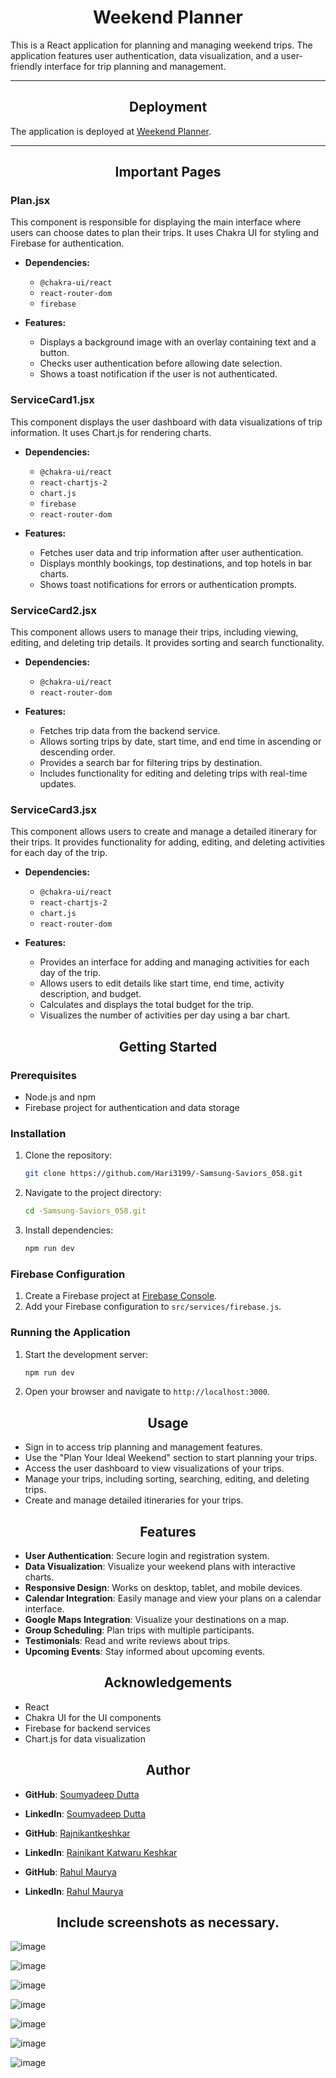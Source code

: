<h1 align="center">Weekend Planner</h1>

This is a React application for planning and managing weekend trips. The application features user authentication, data visualization, and a user-friendly interface for trip planning and management.

---
<h2 align="center">Deployment</h2>

The application is deployed at [Weekend Planner](https://my-weekend-planner.netlify.app/).

---

<h2 align="center">Important Pages</h2>

### Plan.jsx

This component is responsible for displaying the main interface where users can choose dates to plan their trips. It uses Chakra UI for styling and Firebase for authentication.

- **Dependencies:**
  - `@chakra-ui/react`
  - `react-router-dom`
  - `firebase`

- **Features:**
  - Displays a background image with an overlay containing text and a button.
  - Checks user authentication before allowing date selection.
  - Shows a toast notification if the user is not authenticated.

### ServiceCard1.jsx

This component displays the user dashboard with data visualizations of trip information. It uses Chart.js for rendering charts.

- **Dependencies:**
  - `@chakra-ui/react`
  - `react-chartjs-2`
  - `chart.js`
  - `firebase`
  - `react-router-dom`

- **Features:**
  - Fetches user data and trip information after user authentication.
  - Displays monthly bookings, top destinations, and top hotels in bar charts.
  - Shows toast notifications for errors or authentication prompts.

### ServiceCard2.jsx

This component allows users to manage their trips, including viewing, editing, and deleting trip details. It provides sorting and search functionality.

- **Dependencies:**
  - `@chakra-ui/react`
  - `react-router-dom`

- **Features:**
  - Fetches trip data from the backend service.
  - Allows sorting trips by date, start time, and end time in ascending or descending order.
  - Provides a search bar for filtering trips by destination.
  - Includes functionality for editing and deleting trips with real-time updates.

### ServiceCard3.jsx

This component allows users to create and manage a detailed itinerary for their trips. It provides functionality for adding, editing, and deleting activities for each day of the trip.

- **Dependencies:**
  - `@chakra-ui/react`
  - `react-chartjs-2`
  - `chart.js`
  - `react-router-dom`

- **Features:**
  - Provides an interface for adding and managing activities for each day of the trip.
  - Allows users to edit details like start time, end time, activity description, and budget.
  - Calculates and displays the total budget for the trip.
  - Visualizes the number of activities per day using a bar chart.

<h2 align="center"> Getting Started</h2>

### Prerequisites

- Node.js and npm
- Firebase project for authentication and data storage

### Installation

1. Clone the repository:
    ```bash
    git clone https://github.com/Hari3199/-Samsung-Saviors_058.git
    ```
2. Navigate to the project directory:
    ```bash
    cd -Samsung-Saviors_058.git
    ```
3. Install dependencies:
    ```bash
    npm run dev
    ```

### Firebase Configuration

1. Create a Firebase project at [Firebase Console](https://console.firebase.google.com/).
2. Add your Firebase configuration to `src/services/firebase.js`.

### Running the Application

1. Start the development server:
    ```bash
    npm run dev
    ```

2. Open your browser and navigate to `http://localhost:3000`.

<h2 align="center">Usage</h2>

- Sign in to access trip planning and management features.
- Use the "Plan Your Ideal Weekend" section to start planning your trips.
- Access the user dashboard to view visualizations of your trips.
- Manage your trips, including sorting, searching, editing, and deleting trips.
- Create and manage detailed itineraries for your trips.

<h2 align="center">Features</h2>


- **User Authentication**: Secure login and registration system.
- **Data Visualization**: Visualize your weekend plans with interactive charts.
- **Responsive Design**: Works on desktop, tablet, and mobile devices.
- **Calendar Integration**: Easily manage and view your plans on a calendar interface.
- **Google Maps Integration**: Visualize your destinations on a map.
- **Group Scheduling**: Plan trips with multiple participants.
- **Testimonials**: Read and write reviews about trips.
- **Upcoming Events**: Stay informed about upcoming events.




<h2 align="center">Acknowledgements</h2>

- React
- Chakra UI for the UI components
- Firebase for backend services
- Chart.js for data visualization

<h2 align="center">Author</h2>

- **GitHub**: [Soumyadeep Dutta](https://github.com/soumyadeepdutta7)
- **LinkedIn**: [Soumyadeep Dutta](https://www.linkedin.com/in/soumyadeep-dutta-b142581a1/)

- **GitHub**: [Rajnikantkeshkar](https://github.com/Rajnikantkeshkar)
- **LinkedIn**: [Rajnikant Katwaru Keshkar	](https://www.linkedin.com/in/rajnikant-keshkar-707239262/)

- **GitHub**: [Rahul Maurya](https://github.com/rmauryaa)
- **LinkedIn**: [Rahul Maurya	](https://www.linkedin.com/in/rmaurya/)

<h2 align="center">Include screenshots as necessary.</h2>

![image](https://github.com/Hari3199/-Samsung-Saviors_058/assets/120002835/1d1fffe3-d9fb-463a-83a3-3714620f0170)

![image](https://github.com/Hari3199/-Samsung-Saviors_058/assets/120002835/80f43a74-c709-4577-9680-f586db66f939)

![image](https://github.com/Hari3199/-Samsung-Saviors_058/assets/120002835/345996fc-c172-4222-a640-7accfa977bae)

![image](https://github.com/Hari3199/-Samsung-Saviors_058/assets/120002835/53103763-bda3-4a5e-bdc7-b8ca3021d359)

![image](https://github.com/Hari3199/-Samsung-Saviors_058/assets/120002835/a24c2431-d97e-4149-a780-d7b6d3886f79)

![image](https://github.com/Hari3199/-Samsung-Saviors_058/assets/120002835/0552301a-ec68-45b8-b0f4-7ecdebaf3f51)

![image](https://github.com/Hari3199/-Samsung-Saviors_058/assets/120002835/10966a4e-5111-4ffa-b2d6-029b4b334aa9)



